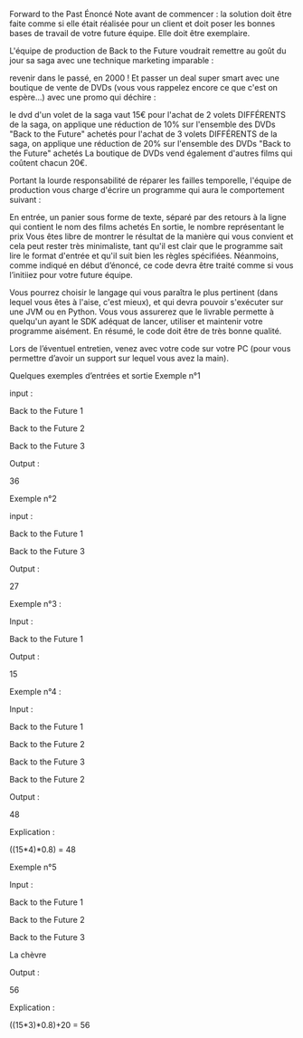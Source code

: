 Forward to the Past
Énoncé
Note avant de commencer : la solution doit être faite comme si elle était réalisée pour un client et doit poser les bonnes bases de travail de votre future équipe. Elle doit être exemplaire.

L'équipe de production de Back to the Future voudrait remettre au goût du jour sa saga avec une technique marketing imparable :

revenir dans le passé, en 2000 ! Et passer un deal super smart avec une boutique de vente de DVDs (vous vous rappelez encore ce que c'est on espère...) avec une promo qui déchire :

le dvd d'un volet de la saga vaut 15€
pour l'achat de 2 volets DIFFÉRENTS de la saga, on applique une réduction de 10% sur l'ensemble des DVDs "Back to the Future" achetés
pour l'achat de 3 volets DIFFÉRENTS de la saga, on applique une réduction de 20% sur l'ensemble des DVDs "Back to the Future" achetés
La boutique de DVDs vend également d'autres films qui coûtent chacun 20€.

Portant la lourde responsabilité de réparer les failles temporelle, l'équipe de production vous charge d'écrire un programme qui aura le comportement suivant :

En entrée, un panier sous forme de texte, séparé par des retours à la ligne qui contient le nom des films achetés
En sortie, le nombre représentant le prix
Vous êtes libre de montrer le résultat de la manière qui vous convient et cela peut rester très minimaliste, tant qu'il est clair que le programme sait lire le format d'entrée et qu'il suit bien les règles spécifiées. Néanmoins, comme indiqué en début d’énoncé, ce code devra être traité comme si vous l’initiiez pour votre future équipe.

Vous pourrez choisir le langage qui vous paraîtra le plus pertinent (dans lequel vous êtes à l'aise, c'est mieux), et qui devra pouvoir s'exécuter sur une JVM ou en Python. Vous vous assurerez que le livrable permette à quelqu'un ayant le SDK adéquat de lancer, utiliser et maintenir votre programme aisément. En résumé, le code doit être de très bonne qualité.

Lors de l’éventuel entretien, venez avec votre code sur votre PC (pour vous permettre d’avoir un support sur lequel vous avez la main).

Quelques exemples d’entrées et sortie
Exemple n°1

input :

Back to the Future 1

Back to the Future 2

Back to the Future 3

Output :

36

Exemple n°2

input :

Back to the Future 1

Back to the Future 3

Output :

27

Exemple n°3 :

Input :

Back to the Future 1

Output :

15

Exemple n°4 :

Input :

Back to the Future 1

Back to the Future 2

Back to the Future 3

Back to the Future 2

Output :

48

Explication :

((15*4)*0.8) = 48

Exemple n°5

Input :

Back to the Future 1

Back to the Future 2

Back to the Future 3

La chèvre

Output :

56

Explication :

((15*3)*0.8)+20 = 56